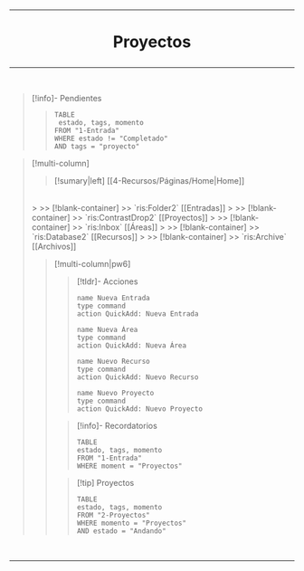 
</br>

---
# <p align="center"> Proyectos</p>

---

</br>

> [!info]- Pendientes
> > ```dataview
>>TABLE
>>	estado, tags, momento
>>FROM "1-Entrada"
>>WHERE estado != "Completado"
>>AND tags = "proyecto"
>>```
>

> [!multi-column]
>
> > [!sumary|left]  [[4-Recursos/Páginas/Home|Home]]
> </br>
>>
>>> [!blank-container]
>>> `ris:Folder2` [[Entradas]]
>>
>>> [!blank-container]
>>> `ris:ContrastDrop2` [[Proyectos]]
>>
>>> [!blank-container]
>>> `ris:Inbox` [[Áreas]]
>>
>>> [!blank-container]
>>> `ris:Database2` [[Recursos]]
>>
>>> [!blank-container]
>>> `ris:Archive` [[Archivos]]
>
> > [!multi-column|pw6]
> >
> > > [!tldr]- Acciones
>>> ```button
>>> name Nueva Entrada
>>>type command
>>> action QuickAdd: Nueva Entrada
>>> ```
>>>```button
>>> name Nueva Área
>>>type command
>>> action QuickAdd: Nueva Área
>>> ```
>>>```button
>>> name Nuevo Recurso
>>>type command
>>> action QuickAdd: Nuevo Recurso
>>> ```
>>>```button
>>> name Nuevo Proyecto
>>>type command
>>> action QuickAdd: Nuevo Proyecto
>>> ```
> >
> > > [!info]- Recordatorios
> > > ```dataview
>>>TABLE
>>>	estado, tags, momento
>>>FROM "1-Entrada"
>>>WHERE moment = "Proyectos"
>>>```
> >
> > > [!tip] Proyectos
> > > ```dataview
>>>TABLE
>>>	estado, tags, momento
>>>FROM "2-Proyectos"
>>>WHERE momento = "Proyectos"
>>>AND estado = "Andando"
>>>```

</br>

---

</br>




